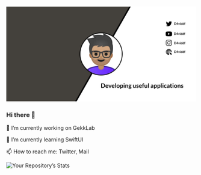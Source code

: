 ![Imagen perfil](profile_photo.jpg)

### Hi there 👋

<!--
**D4vidDf/D4vidDf** is a ✨ _special_ ✨ repository because its `README.md` (this file) appears on your GitHub profile.

Here are some ideas to get you started:

- 🔭 I’m currently working on ...
- 🌱 I’m currently learning ...
- 👯 I’m looking to collaborate on ...
- 🤔 I’m looking for help with ...
- 💬 Ask me about ...
- 📫 How to reach me: ...
- 😄 Pronouns: ...
- ⚡ Fun fact: ...
-->

🔭 I’m currently working on GekkLab

🌱 I’m currently learning SwiftUI

📫 How to reach me: Twitter, Mail

![Your Repository’s Stats](https://github-readme-stats.vercel.app/api?username=D4vidDf&show_icons=true)


